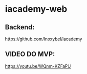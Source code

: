 # iacademy-web

## Backend: 
https://github.com/Inoxybel/iacademy

## VIDEO DO MVP: 
https://youtu.be/WQnm-KZFaPU
